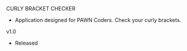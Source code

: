 CURLY BRACKET CHECKER

- Application designed for PAWN Coders. Check your curly brackets.

v1.0
- Released